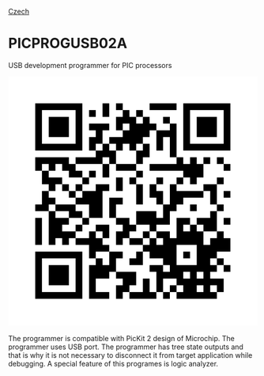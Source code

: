 
[Czech](./README.cs.md)
<!--- module --->
# PICPROGUSB02A
<!--- Emodule --->

<!--- subtitle ---> USB development programmer for PIC processors <!--- Esubtitle --->

![PICPROGUSB02A](DOC/SRC/img/PICPROGUSB02A_QRcode.png)

<!--- description ---> The programmer is compatible with PicKit 2 design of Microchip. The programmer uses USB port. The programmer has tree state outputs and that is why it is not necessary to disconnect it from target application while debugging. A special feature of this programes is logic analyzer. <!--- Edescription --->
            